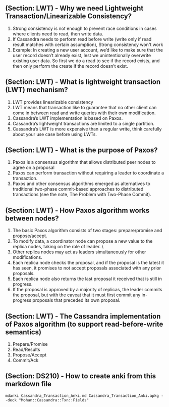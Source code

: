 ## (Section: LWT) -  Why we need Lightweight Transaction/Linearizable Consistency?

1. Strong consistency is not enough to prevent race conditions in cases where clients need to read, then write data.
1. If Cassandra needs to perform read before write (write only if read result matches with certain assumption), Strong consistency won't work
1. Example: In creating a new user account, we’d like to make sure that the user record doesn’t already exist, lest we unintentionally overwrite existing user data. So first we do a read to see if the record exists, and then only perform the create if the record doesn’t exist.

## (Section: LWT) -  What is lightweight transaction (LWT) mechanism?

1. LWT provides linearizable consistency
1. LWT means that transaction like to guarantee that no other client can come in between read and write queries with their own modification.
1. Cassandra’s LWT implementation is based on Paxos.
1. Cassandra’s lightweight transactions are limited to a single partition. 
1. Cassandra’s LWT is more expensive than a regular write, think carefully about your use case before using LWTs.

## (Section: LWT) -  What is the purpose of Paxos?

1. Paxos is a consensus algorithm that allows distributed peer nodes to agree on a proposal
1. Paxos can perform transaction without requiring a leader to coordinate a transaction. 
1. Paxos and other consensus algorithms emerged as alternatives to traditional two-phase commit-based approaches to distributed transactions (see the note, The Problem with Two-Phase Commit).

## (Section: LWT) -  How Paxos algorithm works between nodes?

1. The basic Paxos algorithm consists of two stages: prepare/promise and propose/accept. 
1. To modify data, a coordinator node can propose a new value to the replica nodes, taking on the role of leader. \
1. Other replica nodes may act as leaders simultaneously for other modifications. 
1. Each replica node checks the proposal, and if the proposal is the latest it has seen, it promises to not accept proposals associated with any prior proposals. 
1. Each replica node also returns the last proposal it received that is still in progress. 
1. If the proposal is approved by a majority of replicas, the leader commits the proposal, but with the caveat that it must first commit any in-progress proposals that preceded its own proposal.

## (Section: LWT) -  The Cassandra implementation of Paxos algorithm (to support read-before-write semantics) 

1. Prepare/Promise
1. Read/Results
1. Propose/Accept
1. Commit/Ack

## (Section: DS210) -  How to create anki from this markdown file
```
mdanki Cassandra_Transaction_Anki.md Cassandra_Transaction_Anki.apkg --deck "Mohan::Cassandra::Txn::Fields"
```
